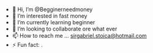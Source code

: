 - 👋 Hi, I’m @Begginerneedmoney
- 👀 I’m interested in fast money 
- 🌱 I’m currently learning beginner
- 💞️ I’m looking to collaborate ore what ever
- 📫 How to reach me ... sirgabriel.stoica@hotmail.com
- ⚡ Fun fact: .

<!---
Begginerneedmoney/Begginerneedmoney is a ✨ special ✨ repository because its `README.md` (this file) appears on your GitHub profile.
You can click the Preview link to take a look at your changes.
--->
